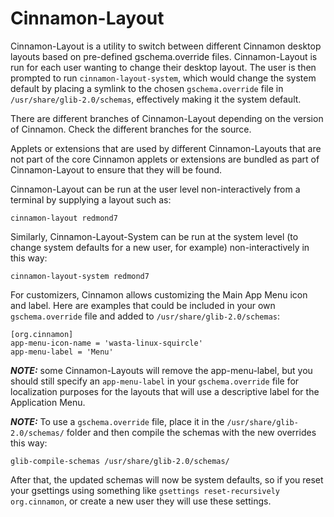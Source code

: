 # Cinnamon-Layout

Cinnamon-Layout is a utility to switch between different Cinnamon desktop layouts based on pre-defined gschema.override files. Cinnamon-Layout is run for each user wanting to change their desktop layout. The user is then prompted to run `cinnamon-layout-system`, which would change the system default by placing a symlink to the chosen `gschema.override` file in `/usr/share/glib-2.0/schemas`, effectively making it the system default.

There are different branches of Cinnamon-Layout depending on the version of Cinnamon. Check the different branches for the source.

Applets or extensions that are used by different Cinnamon-Layouts that are not part of the core Cinnamon applets or extensions are bundled as part of Cinnamon-Layout to ensure that they will be found.

Cinnamon-Layout can be run at the user level non-interactively from a terminal by supplying a layout such as:

```
cinnamon-layout redmond7
```

Similarly, Cinnamon-Layout-System can be run at the system level (to change system defaults for a new user, for example) non-interactively in this way:

```
cinnamon-layout-system redmond7
```

For customizers, Cinnamon allows customizing the Main App Menu icon and label. Here are examples that could be included in your own `gschema.override` file and added to `/usr/share/glib-2.0/schemas`:
```
[org.cinnamon]
app-menu-icon-name = 'wasta-linux-squircle'
app-menu-label = 'Menu'
```

***NOTE:*** some Cinnamon-Layouts will remove the app-menu-label, but you should still specify an `app-menu-label` in your `gschema.override` file for localization purposes for the layouts that will use a descriptive label for the Application Menu.

***NOTE:*** To use a `gschema.override` file, place it in the `/usr/share/glib-2.0/schemas/` folder and then compile the schemas with the new overrides this way:
```
glib-compile-schemas /usr/share/glib-2.0/schemas/
```
After that, the updated schemas will now be system defaults, so if you reset your gsettings using something like `gsettings reset-recursively org.cinnamon`, or create a new user they will use these settings.
